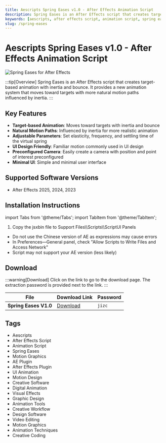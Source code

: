 ```yaml
---
title: Aescripts Spring Eases v1.0 - After Effects Animation Script
description: Spring Eases is an After Effects script that creates target-based animation with inertia and bounce. Perfect for UI design and natural motion paths.
keywords: [aescripts, after effects script, animation script, spring eases, motion graphics, ae plugin, after effects plugin]
slug: /spring-eases
---
```


# Aescripts Spring Eases v1.0 - After Effects Animation Script

![Spring Eases for After Effects](https://www.gfxcamp.com/wp-content/uploads/2025/09/Spring-Ease.jpg)

:::tip[Overview]
Spring Eases is an After Effects script that creates target-based animation with inertia and bounce. It provides a new animation system that moves toward targets with more natural motion paths influenced by inertia.
:::

## Key Features

- **Target-based Animation**: Moves toward targets with inertia and bounce
- **Natural Motion Paths**: Influenced by inertia for more realistic animation
- **Adjustable Parameters**: Set elasticity, frequency, and settling time of the virtual spring
- **UI Design Friendly**: Familiar motion commonly used in UI design
- **Preconfigured Camera**: Easily create a camera with position and point of interest preconfigured
- **Minimal UI**: Simple and minimal user interface

## Supported Software Versions

- After Effects 2025, 2024, 2023

## Installation Instructions

import Tabs from '@theme/Tabs';
import TabItem from '@theme/TabItem';

<Tabs>
  <TabItem value="installation" label="Installation" default>
    <ol>
      <li>Copy the jsxbin file to Support Files\\Scripts\\ScriptUI Panels</li>
    </ol>
  </TabItem>
  <TabItem value="troubleshooting" label="Troubleshooting">
    <ul>
      <li>Do not use the Chinese version of AE as expressions may cause errors</li>
      <li>In Preferences—General panel, check "Allow Scripts to Write Files and Access Network"</li>
      <li>Script may not support your AE version (less likely)</li>
    </ul>
  </TabItem>
</Tabs>

## Download

:::warning[Download]
Click on the link to go to the download page. The extraction password is provided next to the link.
:::

| File | Download Link | Password |
|------|---------------|----------|
| **Spring Eases V1.0** | [Download](https://pan.baidu.com/s/17xKagevOT0wzhTfCl2WNwg?pwd=jizc) | `jizc` |

## Tags

- Aescripts
- After Effects Script
- Animation Script
- Spring Eases
- Motion Graphics
- AE Plugin
- After Effects Plugin
- UI Animation
- Motion Design
- Creative Software
- Digital Animation
- Visual Effects
- Graphic Design
- Animation Tools
- Creative Workflow
- Design Software
- Video Editing
- Motion Graphics
- Animation Techniques
- Creative Coding